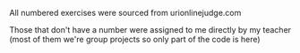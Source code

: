 All numbered exercises were sourced from urionlinejudge.com

Those that don't have a number were assigned to me directly by my teacher (most of them we're group projects so only part of the code is here)
